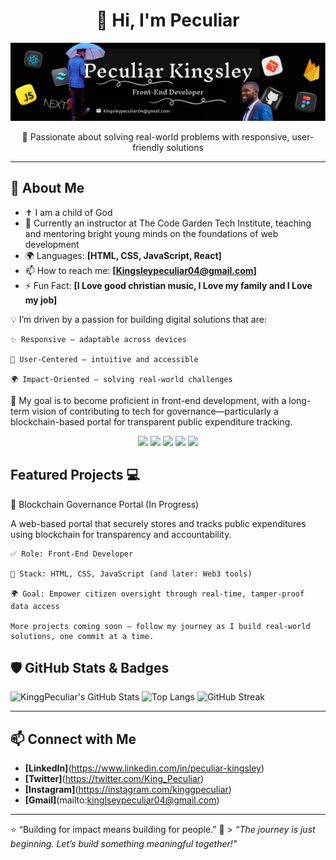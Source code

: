 <!-- GitHub Profile README Template -->

<h1 align="center">👋 Hi, I'm Peculiar</h1>

![Banner Image](https://github.com/KinggPeculiar/KinggPeculiar/blob/main/Frame.png)

<p align="center">
  🌱 Passionate about solving real-world problems with responsive, user-friendly solutions
</p>

---

## 🚀 About Me


<!-- About Me Section -->
- ✝️ I am a child of God
- 🔭 Currently an instructor at The Code Garden Tech Institute, teaching and mentoring bright young minds on the foundations of web development
- 🌍 Languages: **[HTML, CSS, JavaScript, React]**
- 📫 How to reach me: **[Kingsleypeculiar04@gmail.com]**
- ⚡ Fun Fact: **[I Love good christian music, I Love my family and I Love my job]**

💡 I’m driven by a passion for building digital solutions that are:

    ✨ Responsive – adaptable across devices

    👥 User-Centered – intuitive and accessible

    🌍 Impact-Oriented – solving real-world challenges

🎯 My goal is to become proficient in front-end development, with a long-term vision of contributing to tech for governance—particularly a blockchain-based portal for transparent public expenditure tracking.

<!-- Skills & Tools Section -->

<p align="center">
  <img src="https://img.shields.io/badge/-HTML-E34F26?style=flat-square&logo=html5&logoColor=white" />
  <img src="https://img.shields.io/badge/-CSS-1572B6?style=flat-square&logo=css3&logoColor=white" />
  <img src="https://img.shields.io/badge/-JavaScript-F7DF1E?style=flat-square&logo=javascript&logoColor=black" />
  <img src="https://img.shields.io/badge/-React-61DAFB?style=flat-square&logo=react&logoColor=black" />
  <img src="https://img.shields.io/badge/-Node.js-339933?style=flat-square&logo=node.js&logoColor=white" />
</p>


<!-- Highlight Projects Section -->

## Featured Projects 💻

🔐 Blockchain Governance Portal (In Progress)

A web-based portal that securely stores and tracks public expenditures using blockchain for transparency and accountability.

    ✅ Role: Front-End Developer

    📌 Stack: HTML, CSS, JavaScript (and later: Web3 tools)

    🌍 Goal: Empower citizen oversight through real-time, tamper-proof data access

    More projects coming soon — follow my journey as I build real-world solutions, one commit at a time.

## 🛡️ GitHub Stats & Badges

<!-- GITHUB BADGES EXAMPLES: update with your own when ready! -->

![KinggPeculiar's GitHub Stats](https://github-readme-stats.vercel.app/api?username=KinggPeculiar&show_icons=true&theme=tokyonight)
![Top Langs](https://github-readme-stats.vercel.app/api/top-langs/?username=KinggPeculiar&layout=compact&theme=tokyonight)
![GitHub Streak](https://github-readme-streak-stats.herokuapp.com/?user=KinggPeculiar&theme=tokyonight)

---

<!-- Contact Section -->

## 📫 Connect with Me

- **[LinkedIn]**(https://www.linkedin.com/in/peculiar-kingsley)
- **[Twitter]**(https://twitter.com/King_Peculiar)
- **[Instagram]**(https://instagram.com/kinggpeculiar)
- **[Gmail]**(mailto:kinglseypeculiar04@gmail.com)

---

⭐️ “Building for impact means building for people.”
🎯 > _“The journey is just beginning. Let’s build something meaningful together!"_
